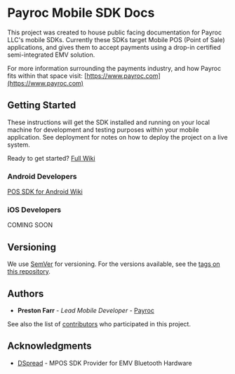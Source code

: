 # Payroc Mobile SDK Docs 

This project was created to house public facing documentation for Payroc LLC's mobile SDKs. Currently these SDKs target Mobile POS (Point of Sale) applications, and gives them to accept payments using a drop-in certified semi-integrated EMV solution. 

For more information surrounding the payments industry, and how Payroc fits within that space visit: [https://www.payroc.com](https://www.payroc.com) 

## Getting Started

These instructions will get the SDK installed and running on your local machine for development and testing purposes within your mobile application. See deployment for notes on how to deploy the project on a live system.

Ready to get started? [Full Wiki](https://github.com/payroc/mobile_sdks/wiki)

### Android Developers

[POS SDK for Android Wiki](https://github.com/payroc/mobile_sdks/wiki/Android-POS-SDK)

### iOS Developers

COMING SOON

## Versioning

We use [SemVer](http://semver.org/) for versioning. For the versions available, see the [tags on this repository](https://github.com/payroc/mobile_sdk/tags). 

## Authors

* **Preston Farr** - *Lead Mobile Developer* - [Payroc](https://github.com/payroc)

See also the list of [contributors](https://github.com/payroc/mobile_sdk/contributors) who participated in this project.

## Acknowledgments

* [DSpread](https://gitlab.com/dspread) - MPOS SDK Provider for EMV Bluetooth Hardware 
 
